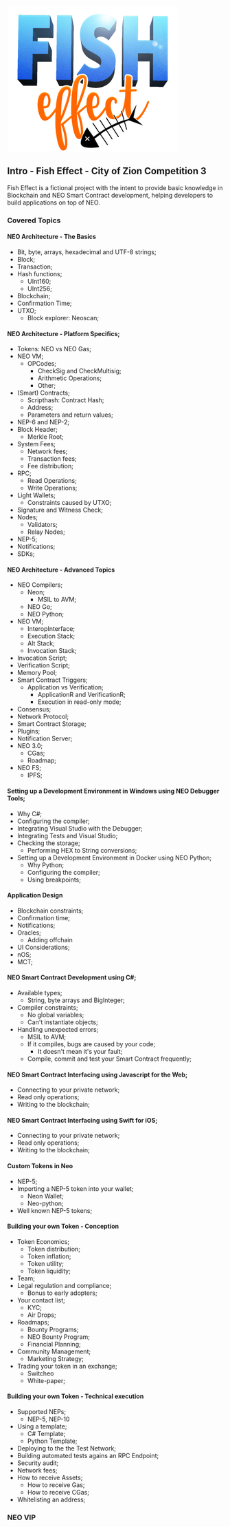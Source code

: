 

![Alt Fish Effect Logo](images/logo.png?raw=true "FishEffectLogo")

## Intro - Fish Effect - City of Zion Competition 3
Fish Effect is a fictional project with the intent to provide basic knowledge in Blockchain and NEO Smart Contract development, helping developers to build applications on top of NEO.

### Covered Topics

#### NEO Architecture - The Basics
  - Bit, byte, arrays, hexadecimal and UTF-8 strings;
  - Block;
  - Transaction;
  - Hash functions;
    - UInt160;
    - UInt256;
  - Blockchain;
  - Confirmation Time;
  - UTXO;
    - Block explorer: Neoscan;

#### NEO Architecture - Platform Specifics;
  - Tokens: NEO vs NEO Gas;
  - NEO VM;
    - OPCodes;
      - CheckSig and CheckMultisig;
      - Arithmetic Operations;
      - Other;
  - (Smart) Contracts;
    - Scripthash: Contract Hash;
    - Address;
    - Parameters and return values;
  - NEP-6 and NEP-2;
  - Block Header;
    - Merkle Root;
  - System Fees;
    - Network fees;
    - Transaction fees;
    - Fee distribution;
  - RPC;
    - Read Operations;
    - Write Operations;
  - Light Wallets;
    - Constraints caused by UTXO;
  - Signature and Witness Check;
  - Nodes;
    - Validators;
    - Relay Nodes;
  - NEP-5;
  - Notifications;
  - SDKs;

#### NEO Architecture - Advanced Topics
  - NEO Compilers;
    - Neon;
      - MSIL to AVM;
    - NEO Go;
    - NEO Python;
  - NEO VM;
    - InteropInterface;
    - Execution Stack;
    - Alt Stack;
    - Invocation Stack;
  - Invocation Script;
  - Verification Script;
  - Memory Pool;
  - Smart Contract Triggers;
    - Application vs Verification;
      - ApplicationR and VerificationR;
      - Execution in read-only mode;
  - Consensus;
  - Network Protocol;
  - Smart Contract Storage;
  - Plugins;
  - Notification Server;
  - NEO 3.0;
    - CGas;
    - Roadmap;
  - NEO FS;
    - IPFS;


#### Setting up a Development Environment in Windows using NEO Debugger Tools;
  - Why C#;
  - Configuring the compiler;
  - Integrating Visual Studio with the Debugger;
  - Integrating Tests and Visual Studio;
  - Checking the storage;
    - Performing HEX to String conversions;
- Setting up a Development Environment in Docker using NEO Python;
  - Why Python;
  - Configuring the compiler;
  - Using breakpoints;

#### Application Design
  - Blockchain constraints;
  - Confirmation time;
  - Notifications;
  - Oracles;
    - Adding offchain
  - UI Considerations;
  - nOS;
  - MCT;

#### NEO Smart Contract Development using C#;
  - Available types;
    - String, byte arrays and BigInteger;
  - Compiler constraints;
    - No global variables;
    - Can't instantiate objects;
  - Handling unexpected errors;
    - MSIL to AVM;
    - If it compiles, bugs are caused by your code;
      - It doesn't mean it's your fault;
    - Compile, commit and test your Smart Contract frequently;

#### NEO Smart Contract Interfacing using Javascript for the Web;
  - Connecting to your private network;
  - Read only operations;
  - Writing to the blockchain;

#### NEO Smart Contract Interfacing using Swift for iOS;
  - Connecting to your private network;
  - Read only operations;
  - Writing to the blockchain;

#### Custom Tokens in Neo
  - NEP-5;
  - Importing a NEP-5 token into your wallet;
    - Neon Wallet;
    - Neo-python;
  - Well known NEP-5 tokens;

#### Building your own Token - Conception
  - Token Economics;
    - Token distribution;
    - Token inflation;
    - Token utility;
    - Token liquidity;
  - Team;
  - Legal regulation and compliance;
	- Bonus to early adopters;
  - Your contact list;
    - KYC;
	- Air Drops;
  - Roadmaps;
	- Bounty Programs;
    - NEO Bounty Program;
	- Financial Planning;
  - Community Management;
	- Marketing Strategy;
  - Trading your token in an exchange;
    - Switcheo
	- White-paper;

#### Building your own Token - Technical execution
  - Supported NEPs;
    - NEP-5, NEP-10
  - Using a template;
    - C# Template;
    - Python Template;
  - Deploying to the the Test Network;
  - Building automated tests agains an RPC Endpoint;
  - Security audit;
  - Network fees;
  - How to receive Assets;
    - How to receive Gas;
    - How to receive CGas;
  - Whitelisting an address;


### NEO VIP
